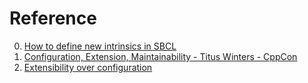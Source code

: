 # Reference

0. [How to define new intrinsics in SBCL](https://pvk.ca/Blog/2014/08/16/how-to-define-new-intrinsics-in-sbcl/)
0. [Configuration, Extension, Maintainability - Titus Winters - CppCon](https://www.youtube.com/watch?v=J6SNO5o9ADg)
0. [Extensibility over configuration](https://www.gertgoeman.com/posts/extensibility-over-configuration/)

